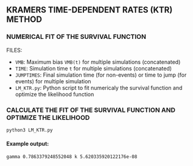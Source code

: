 ## KRAMERS TIME-DEPENDENT RATES (KTR) METHOD
### NUMERICAL FIT OF THE SURVIVAL FUNCTION

FILES:
* `VMB`: Maximum bias `VMB(t)` for multiple simulations (concatenated)
* `TIME`: Simulation time `t` for multiple simulations (concatenated)
* `JUMPTIMES`: Final simulation time (for non-events) or time to jump (for events)
              for multiple simulation
* `LM_KTR.py`: Python script to fit numericaly the survival function and optimize
              the likelihood function

### CALCULATE THE FIT OF THE SURVIVAL FUNCTION AND OPTIMIZE THE LIKELIHOOD

```bash
python3 LM_KTR.py
```

#### Example output:

```
gamma 0.7863379248552048 k 5.620335920122176e-08
```


